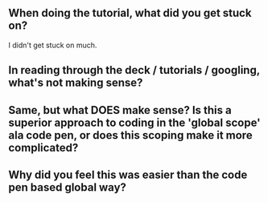 ## When doing the tutorial, what did you get stuck on?
I didn't get stuck on much. 
## In reading through the deck / tutorials / googling, what's not making sense?

## Same, but what DOES make sense? Is this a superior approach to coding in the 'global scope' ala code pen, or does this scoping make it more complicated?

## Why did you feel this was easier than the code pen based global way?
